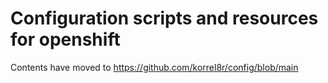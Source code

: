 # Configuration scripts and resources for openshift

Contents have moved to https://github.com/korrel8r/config/blob/main
